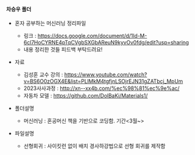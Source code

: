 #### 차승우 폴더

* 혼자 공부하는 머신러닝 정리파일
  * 링크 : https://docs.google.com/document/d/1Id-M-6cl7HoCYRNE4pTqCVgbSXGbAReuN9kyvOv0fdg/edit?usp=sharing
  * 내용 정리한 것들 피드백 부탁드려요!

* 자료
  * 김성훈 교수 강의 : https://www.youtube.com/watch?v=BS6O0zOGX4E&list=PLlMkM4tgfjnLSOjrEJN31gZATbcj_MpUm
  * 2023사사과정 : http://xn--xx4b.com/%ec%98%81%ec%9e%ac/
  * 자동차 모델 : https://github.com/DolBaKi/Materials1/

* 폴더설명
  * 머신러닝 : 혼공머신 책을 기반으로 코딩함.  기간<3월~>
 
* 파일설명
  * 선형회귀 : 사이킷런 없이 배치 경사하강법으로 선형 회귀를 제작함
